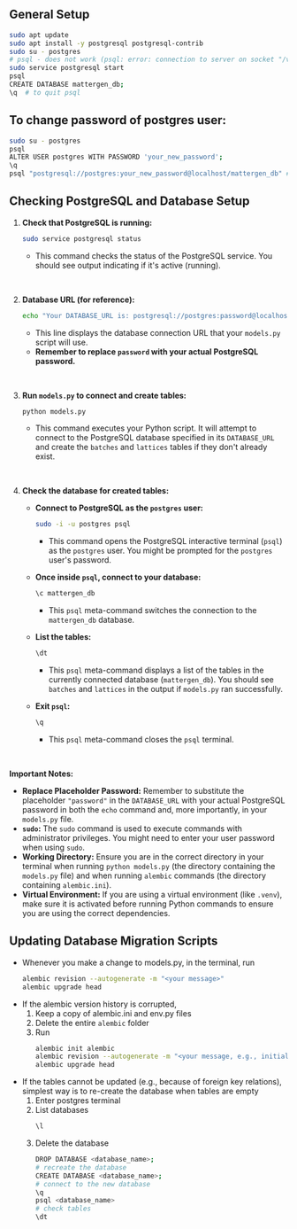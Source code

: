 ## General Setup

```bash
sudo apt update
sudo apt install -y postgresql postgresql-contrib
sudo su - postgres
# psql - does not work (psql: error: connection to server on socket "/var/run/postgresql/.s.PGSQL.5432" failed: No such file or directory. Is the server running locally and accepting connections on that socket?)
sudo service postgresql start
psql
CREATE DATABASE mattergen_db;
\q  # to quit psql
```

## To change password of postgres user:
```bash
sudo su - postgres
psql
ALTER USER postgres WITH PASSWORD 'your_new_password';
\q
psql "postgresql://postgres:your_new_password@localhost/mattergen_db" # let psql connect to a db
```

## Checking PostgreSQL and Database Setup
1.  **Check that PostgreSQL is running:**
    ```bash
    sudo service postgresql status
    ```
    * This command checks the status of the PostgreSQL service. You should see output indicating if it's active (running).
<br>

2.  **Database URL (for reference):**
    ```bash
    echo "Your DATABASE_URL is: postgresql://postgres:password@localhost/mattergen_db"
    ```
    * This line displays the database connection URL that your `models.py` script will use.
    * **Remember to replace `password` with your actual PostgreSQL password.**

<br>

3.  **Run `models.py` to connect and create tables:**
    ```bash
    python models.py
    ```
    * This command executes your Python script. It will attempt to connect to the PostgreSQL database specified in its `DATABASE_URL` and create the `batches` and `lattices` tables if they don't already exist.

<br>

4.  **Check the database for created tables:**

    * **Connect to PostgreSQL as the `postgres` user:**
        ```bash
        sudo -i -u postgres psql
        ```
        * This command opens the PostgreSQL interactive terminal (`psql`) as the `postgres` user. You might be prompted for the `postgres` user's password.

    * **Once inside `psql`, connect to your database:**
        ```sql
        \c mattergen_db
        ```
        * This `psql` meta-command switches the connection to the `mattergen_db` database.

    * **List the tables:**
        ```sql
        \dt
        ```
        * This `psql` meta-command displays a list of the tables in the currently connected database (`mattergen_db`). You should see `batches` and `lattices` in the output if `models.py` ran successfully.

    * **Exit `psql`:**
        ```sql
        \q
        ```
        * This `psql` meta-command closes the `psql` terminal.
<br>

**Important Notes:**

* **Replace Placeholder Password:** Remember to substitute the placeholder `"password"` in the `DATABASE_URL` with your actual PostgreSQL password in both the `echo` command and, more importantly, in your `models.py` file.
* **`sudo`:** The `sudo` command is used to execute commands with administrator privileges. You might need to enter your user password when using `sudo`.
* **Working Directory:** Ensure you are in the correct directory in your terminal when running `python models.py` (the directory containing the `models.py` file) and when running `alembic` commands (the directory containing `alembic.ini`).
* **Virtual Environment:** If you are using a virtual environment (like `.venv`), make sure it is activated before running Python commands to ensure you are using the correct dependencies.

## Updating Database Migration Scripts
* Whenever you make a change to models.py, in the terminal, run 
    ```bash
    alembic revision --autogenerate -m "<your message>"
    alembic upgrade head
    ```
* If the alembic version history is corrupted,
    1. Keep a copy of alembic.ini and env.py files
    2. Delete the entire `alembic` folder
    3. Run
        ```bash
        alembic init alembic
        alembic revision --autogenerate -m "<your message, e.g., initial version"
        alembic upgrade head
        ```
* If the tables cannot be updated (e.g., because of foreign key relations), simplest way is to re-create the database when tables are empty
    1. Enter postgres terminal
    2. List databases
        ```bash
        \l
        ```
    2. Delete the database
        ```bash
        DROP DATABASE <database_name>;
        # recreate the database
        CREATE DATABASE <database_name>;
        # connect to the new database
        \q
        psql <database_name>
        # check tables
        \dt
        ```